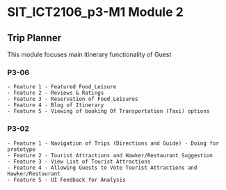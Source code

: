 # SIT_ICT2106_p3-M1 Module 2
## Trip Planner 

This module focuses main itinerary functionality of Guest 

### P3-06
    - Feature 1 - Featured Food_Leisure 
    - Feature 2 - Reviews & Ratings 
    - Feature 3 - Reservation of Food_Leisures 
    - Feature 4 - Blog of Itinerary  
    - Feature 5 - Viewing of booking Of Transportation (Taxi) options 


### P3-02
    - Feature 1 - Navigation of Trips (Directions and Guide) - Doing for prototype
    - Feature 2 - Tourist Attractions and Hawker/Restaurant Suggestion
    - Feature 3 - View List of Tourist Attractions
    - Feature 4 - Allowing Guests to Vote Tourist Attractions and Hawker/Restaurant 
    - Feature 5 - UI Feedback for Analysis
